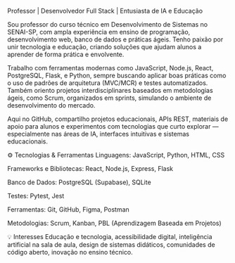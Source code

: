Professor | Desenvolvedor Full Stack | Entusiasta de IA e Educação

Sou professor do curso técnico em Desenvolvimento de Sistemas no SENAI-SP, com ampla experiência em ensino de programação, desenvolvimento web, banco de dados e práticas ágeis. Tenho paixão por unir tecnologia e educação, criando soluções que ajudam alunos a aprender de forma prática e envolvente.

Trabalho com ferramentas modernas como JavaScript, Node.js, React, PostgreSQL, Flask, e Python, sempre buscando aplicar boas práticas como o uso de padrões de arquitetura (MVC/MCR) e testes automatizados. Também oriento projetos interdisciplinares baseados em metodologias ágeis, como Scrum, organizados em sprints, simulando o ambiente de desenvolvimento do mercado.

Aqui no GitHub, compartilho projetos educacionais, APIs REST, materiais de apoio para alunos e experimentos com tecnologias que curto explorar — especialmente nas áreas de IA, interfaces intuitivas e sistemas educacionais.

⚙️ Tecnologias & Ferramentas
Linguagens: JavaScript, Python, HTML, CSS

Frameworks e Bibliotecas: React, Node.js, Express, Flask

Banco de Dados: PostgreSQL (Supabase), SQLite

Testes: Pytest, Jest

Ferramentas: Git, GitHub, Figma, Postman

Metodologias: Scrum, Kanban, PBL (Aprendizagem Baseada em Projetos)

💡 Interesses
Educação e tecnologia, acessibilidade digital, inteligência artificial na sala de aula, design de sistemas didáticos, comunidades de código aberto, inovação no ensino técnico.

